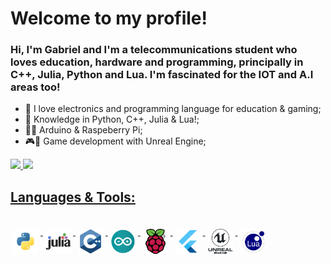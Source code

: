 # Welcome to my profile!

### Hi, I'm Gabriel and I'm a telecommunications student who loves education, hardware and programming, principally in C++, Julia, Python and Lua. I'm fascinated for the IOT and A.I areas too!

- 🤖 I love electronics and programming language for education & gaming;
- 🐍 Knowledge in Python, C++, Julia & Lua!;
- 🤖🍑 Arduino & Raspeberry Pi;
- 🎮🎲 Game development with Unreal Engine;


<div>
 <a href="https://github.com/Gabriel-ino">
  <img height="180em" src="https://github-readme-stats.vercel.app/api?username=Gabriel-ino&show_icons=true&theme=dark&include_all_commits=true&count_private=true"/>
  <img height="180em" src="https://github-readme-stats.vercel.app/api/top-langs/?username=Gabriel-ino&layout=compact&langs_count=7&theme=dark"/>
 
 </div>
 
## Languages & Tools:
 
 <div style="display: inline_block"><br>
  <img src="https://raw.githubusercontent.com/github/explore/80688e429a7d4ef2fca1e82350fe8e3517d3494d/topics/python/python.png" alt="Python" height="40" style="vertical-align:top; margin:4px">
  <img src="https://raw.githubusercontent.com/github/explore/80688e429a7d4ef2fca1e82350fe8e3517d3494d/topics/julia/julia.png" alt="Julia" height="40" style="vertical-align:top; margin:4px">
    <img src="https://raw.githubusercontent.com/github/explore/80688e429a7d4ef2fca1e82350fe8e3517d3494d/topics/cpp/cpp.png" alt="Cpp" height="40" style="vertical-align:top; margin:4px">
    <img src="https://raw.githubusercontent.com/github/explore/80688e429a7d4ef2fca1e82350fe8e3517d3494d/topics/arduino/arduino.png" alt="arduino" height="40" style="vertical-align:top; margin:4px">
    <img src="https://raw.githubusercontent.com/github/explore/80688e429a7d4ef2fca1e82350fe8e3517d3494d/topics/raspberry-pi/raspberry-pi.png" alt="raspberry" height="40" style="vertical-align:top; margin:4px">
    <img src="https://raw.githubusercontent.com/github/explore/80688e429a7d4ef2fca1e82350fe8e3517d3494d/topics/flutter/flutter.png" alt="flutter" height="40" style="vertical-align:top; margin:4px">
    <img src="https://raw.githubusercontent.com/github/explore/80688e429a7d4ef2fca1e82350fe8e3517d3494d/topics/unreal-engine/unreal-engine.png" alt="UE" height="40" style="vertical-align:top; margin:4px">
  <img src="https://raw.githubusercontent.com/github/explore/80688e429a7d4ef2fca1e82350fe8e3517d3494d/topics/lua/lua.png" alt="UE" height="40" style="vertical-align:top; margin:4px">
  
 </div>
 

 
<!--
**Gabriel-ino/Gabriel-ino** is a ✨ _special_ ✨ repository because its `README.md` (this file) appears on your GitHub profile.


